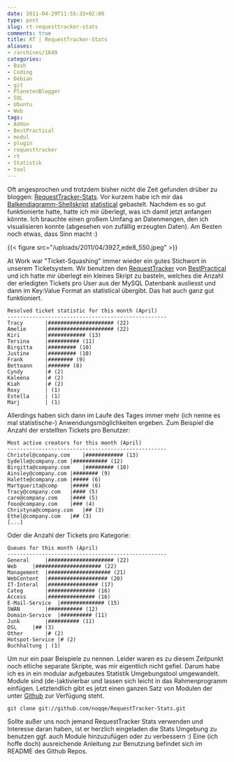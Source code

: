 ```yaml
---
date: 2011-04-29T11:55:33+02:00
type: post
slug: rt-requesttracker-stats
comments: true
title: RT | RequestTracker-Stats
aliases:
- /archives/1649
categories:
- Bash
- Coding
- Debian
- git
- PlanetenBlogger
- SQL
- Ubuntu
- Web
tags:
- Addon
- BestPractical
- modul
- plugin
- requesttracker
- rt
- Statistik
- tool
---
```


Oft  angesprochen und trotzdem bisher nicht die Zeit gefunden drüber zu bloggen: [RequestTracker-Stats](http://github.com/noqqe/RequestTracker-Stats). Vor kurzem habe ich mir das [Balkendiagramm-Shellskript](/archives/1611) [statistical](http://github.com/noqqe/statistical) gebastelt. Nachdem es so gut funktionierte hatte, hatte ich mir überlegt, was ich damit jetzt anfangen könnte. Ich brauchte einen großem Umfang an Datenmengen, den ich visualisieren konnte (abgesehen von zufällig erzeugten Daten). Am Besten noch etwas, dass Sinn macht :)

{{< figure src="/uploads/2011/04/3927_ede8_550.jpeg" >}}

At Work war "Ticket-Squashing" immer wieder ein gutes Stichwort in unserem Ticketsystem. Wir benutzen den [RequestTracker](http://bestpractical.com/rt/) von [BestPractical](http://bestpractical.com) und ich hatte mir überlegt ein kleines Skript zu basteln, welches die Anzahl der erledigten Tickets pro User aus der MySQL Datenbank ausliesst und dann im Key:Value Format an statistical übergibt. Das hat auch ganz gut funktioniert.



    Resolved ticket statistic for this month (April)
    ---------------------------------------------------
    Tracy		|##################### (22)
    Amelie		|##################### (22)
    Kiri		|############ (13)
    Tersina		|########## (11)
    Birgitta	|######### (10)
    Justine		|######### (10)
    Frank		|######## (9)
    Betteann	|####### (8)
    Cyndy		|# (2)
    Kaleena		|# (2)
    Kiah		|# (2)
    Roxy		| (1)
    Estella		| (1)
    Marj		| (1)



Allerdings haben sich dann im Laufe des Tages immer mehr (ich nenne es mal statistische-) Anwendungsmöglichkeiten ergeben. Zum Beispiel die Anzahl der erstellten Tickets pro Benutzer:



    Most active creators for this month (April)
    ---------------------------------------------------
    Christel@company.com	|############ (13)
    Sydelle@company.com	|########### (12)
    Birgitta@company.com	|######### (10)
    Ainsley@company.com	|######## (9)
    Halette@company.com	|##### (6)
    Martguerita@comp	|##### (6)
    Tracy@company.com	|#### (5)
    care@company.com	|#### (5)
    fooo@company.com	|### (4)
    Christyna@company.com	|## (3)
    Ethel@company.com	|## (3)
    [...]



Oder die Anzahl der Tickets pro Kategorie:



    Queues for this month (April)
    ---------------------------------------------------
    General		|##################### (22)
    Web		|##################### (22)
    Management	|#################### (21)
    WebContent	|################### (20)
    IT-Interal	|################ (17)
    Categ		|############### (16)
    Access		|############### (16)
    E-Mail-Service	|############## (15)
    SWAN		|########### (12)
    Domain-Service	|########## (11)
    Junk		|########## (11)
    DSL		|## (3)
    Other		|# (2)
    Hotspot-Service	|# (2)
    Buchhaltung	| (1)



Um nur ein paar Beispiele zu nennen. Leider waren es zu diesem Zeitpunkt noch etliche separate Skripte, was mir eigentlich nicht gefiel. Darum habe ich es in ein modular aufgebautes Statistik Umgebungstool umgewandelt. Module sind (de-)aktivierbar und lassen sich leicht in das Rahmenprogramm einfügen. Letztendlich gibt es jetzt einen ganzen Satz von Modulen der unter [Github](http://github.com/noqqe/RequestTracker-Stats) zur Verfügung steht.

```
git clone git://github.com/noqqe/RequestTracker-Stats.git
```


Sollte außer uns noch jemand RequestTracker Stats verwenden und Interesse daran haben, ist er herzlich eingeladen die Stats Umgebung zu benutzen ggf. auch Module hinzuzufügen oder zu verbessern :) Eine (ich hoffe doch) ausreichende Anleitung zur Benutzung befindet sich im README des Github Repos.



